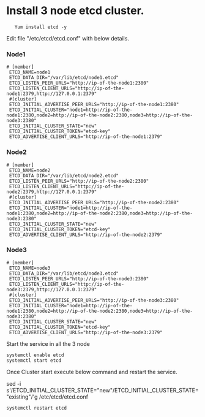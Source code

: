 # Install 3 node etcd cluster.

```
   Yum install etcd -y
```
Edit file "/etc/etcd/etcd.conf" with below details.


### Node1

```
# [member]
 ETCD_NAME=node1
 ETCD_DATA_DIR="/var/lib/etcd/node1.etcd"
 ETCD_LISTEN_PEER_URLS="http://ip-of-the-node1:2380"
 ETCD_LISTEN_CLIENT_URLS="http://ip-of-the-node1:2379,http://127.0.0.1:2379"
 #[cluster]
 ETCD_INITIAL_ADVERTISE_PEER_URLS="http://ip-of-the-node1:2380"
 ETCD_INITIAL_CLUSTER="node1=http://ip-of-the-node1:2380,node2=http://ip-of-the-node2:2380,node3=http://ip-of-the-node3:2380"
 ETCD_INITIAL_CLUSTER_STATE="new"
 ETCD_INITIAL_CLUSTER_TOKEN="etcd-key"
 ETCD_ADVERTISE_CLIENT_URLS="http://ip-of-the-node1:2379"
```

### Node2

```
# [member]
 ETCD_NAME=node2
 ETCD_DATA_DIR="/var/lib/etcd/node2.etcd"
 ETCD_LISTEN_PEER_URLS="http://ip-of-the-node2:2380"
 ETCD_LISTEN_CLIENT_URLS="http://ip-of-the-node2:2379,http://127.0.0.1:2379"
 #[cluster]
 ETCD_INITIAL_ADVERTISE_PEER_URLS="http://ip-of-the-node2:2380"
 ETCD_INITIAL_CLUSTER="node1=http://ip-of-the-node1:2380,node2=http://ip-of-the-node2:2380,node3=http://ip-of-the-node3:2380"
 ETCD_INITIAL_CLUSTER_STATE="new"
 ETCD_INITIAL_CLUSTER_TOKEN="etcd-key"
 ETCD_ADVERTISE_CLIENT_URLS="http://ip-of-the-node2:2379"
```
### Node3

```
# [member]
 ETCD_NAME=node3
 ETCD_DATA_DIR="/var/lib/etcd/node3.etcd"
 ETCD_LISTEN_PEER_URLS="http://ip-of-the-node3:2380"
 ETCD_LISTEN_CLIENT_URLS="http://ip-of-the-node3:2379,http://127.0.0.1:2379"
 #[cluster]
 ETCD_INITIAL_ADVERTISE_PEER_URLS="http://ip-of-the-node3:2380"
 ETCD_INITIAL_CLUSTER="node1=http://ip-of-the-node1:2380,node2=http://ip-of-the-node2:2380,node3=http://ip-of-the-node3:2380"
 ETCD_INITIAL_CLUSTER_STATE="new"
 ETCD_INITIAL_CLUSTER_TOKEN="etcd-key"
 ETCD_ADVERTISE_CLIENT_URLS="http://ip-of-the-node3:2379"
```

Start the service in all the 3 node
```
systemctl enable etcd
systemctl start etcd
```

Once Cluster start execute below command and restart the service.


sed -i s'/ETCD_INITIAL_CLUSTER_STATE="new"/ETCD_INITIAL_CLUSTER_STATE="existing"/'g /etc/etcd/etcd.conf

```
systemctl restart etcd

```
